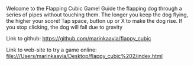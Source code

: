 Welcome to the Flapping Cubic Game!
Guide the flapping dog through a series of pipes without touching them. The longer you keep the dog flying, the higher your score!
Tap space, button up or X to make the dog rise. If you stop clicking, the dog will fall due to gravity

Link to github: https://github.com/marinkaavia/flappy_cubic

Link to web-site to try a game online: [file:///Users/marinkaavia/Desktop/flappy_cubic%202/index.html](https://ornate-starship-099837.netlify.app)
